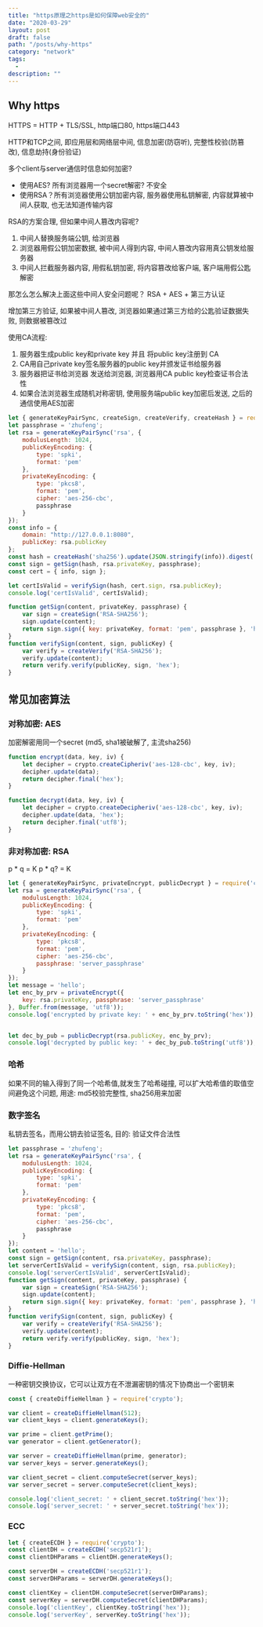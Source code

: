 ```yaml
---
title: "https原理之https是如何保障web安全的"
date: "2020-03-29"
layout: post
draft: false
path: "/posts/why-https"
category: "network"
tags:
  - 
description: ""
---
```


## Why https

HTTPS = HTTP + TLS/SSL, http端口80, https端口443

HTTP和TCP之间, 即应用层和网络层中间, 信息加密(防窃听), 完整性校验(防篡改), 信息劫持(身份验证)

多个client与server通信时信息如何加密?

- 使用AES? 所有浏览器用一个secret解密? 不安全
- 使用RSA？所有浏览器使用公钥加密内容, 服务器使用私钥解密, 内容就算被中间人获取, 也无法知道传输内容
  
RSA的方案合理, 但如果中间人篡改内容呢?

1. 中间人替换服务端公钥, 给浏览器
2. 浏览器用假公钥加密数据, 被中间人得到内容, 中间人篡改内容用真公钥发给服务器
3. 中间人拦截服务器内容, 用假私钥加密, 将内容篡改给客户端, 客户端用假公匙解密

那怎么怎么解决上面这些中间人安全问题呢？ RSA + AES + 第三方认证

增加第三方验证, 如果被中间人篡改, 浏览器如果通过第三方给的公匙验证数据失败, 则数据被篡改过

使用CA流程:

1. 服务器生成public key和private key 并且 将public key注册到 CA
2. CA用自己private key签名服务器的public key并颁发证书给服务器
3. 服务器把证书给浏览器 发送给浏览器, 浏览器用CA public key检查证书合法性
4. 如果合法浏览器生成随机对称密钥, 使用服务端public key加密后发送, 之后的通信使用AES加密

```javascript
let { generateKeyPairSync, createSign, createVerify, createHash } = require('crypto');
let passphrase = 'zhufeng';
let rsa = generateKeyPairSync('rsa', {
    modulusLength: 1024,
    publicKeyEncoding: {
        type: 'spki',
        format: 'pem'
    },
    privateKeyEncoding: {
        type: 'pkcs8',
        format: 'pem',
        cipher: 'aes-256-cbc',
        passphrase
    }
});
const info = {
    domain: "http://127.0.0.1:8080",
    publicKey: rsa.publicKey
};
const hash = createHash('sha256').update(JSON.stringify(info)).digest('hex');
const sign = getSign(hash, rsa.privateKey, passphrase);
const cert = { info, sign };

let certIsValid = verifySign(hash, cert.sign, rsa.publicKey);
console.log('certIsValid', certIsValid);

function getSign(content, privateKey, passphrase) {
    var sign = createSign('RSA-SHA256');
    sign.update(content);
    return sign.sign({ key: privateKey, format: 'pem', passphrase }, 'hex');
}
function verifySign(content, sign, publicKey) {
    var verify = createVerify('RSA-SHA256');
    verify.update(content);
    return verify.verify(publicKey, sign, 'hex');
}
```


## 常见加密算法

### 对称加密: AES

加密解密用同一个secret (md5, sha1被破解了, 主流sha256)

```javascript
function encrypt(data, key, iv) {
    let decipher = crypto.createCipheriv('aes-128-cbc', key, iv);
    decipher.update(data);
    return decipher.final('hex');
}

function decrypt(data, key, iv) {
    let decipher = crypto.createDecipheriv('aes-128-cbc', key, iv);
    decipher.update(data, 'hex');
    return decipher.final('utf8');
}
```

### 非对称加密: RSA

p * q = K 
p * q? = K

```javascript
let { generateKeyPairSync, privateEncrypt, publicDecrypt } = require('crypto');
let rsa = generateKeyPairSync('rsa', {
    modulusLength: 1024,
    publicKeyEncoding: {
        type: 'spki',
        format: 'pem'
    },
    privateKeyEncoding: {
        type: 'pkcs8',
        format: 'pem',
        cipher: 'aes-256-cbc',
        passphrase: 'server_passphrase'
    }
});
let message = 'hello';
let enc_by_prv = privateEncrypt({
    key: rsa.privateKey, passphrase: 'server_passphrase'
}, Buffer.from(message, 'utf8'));
console.log('encrypted by private key: ' + enc_by_prv.toString('hex'));


let dec_by_pub = publicDecrypt(rsa.publicKey, enc_by_prv);
console.log('decrypted by public key: ' + dec_by_pub.toString('utf8'));
```

### 哈希

如果不同的输入得到了同一个哈希值,就发生了哈希碰撞, 可以扩大哈希值的取值空间避免这个问题, 用途: md5校验完整性, sha256用来加密

### 数字签名

私钥去签名，而用公钥去验证签名, 目的: 验证文件合法性 

```javascript
let passphrase = 'zhufeng';
let rsa = generateKeyPairSync('rsa', {
    modulusLength: 1024,
    publicKeyEncoding: {
        type: 'spki',
        format: 'pem'
    },
    privateKeyEncoding: {
        type: 'pkcs8',
        format: 'pem',
        cipher: 'aes-256-cbc',
        passphrase
    }
});
let content = 'hello';
const sign = getSign(content, rsa.privateKey, passphrase);
let serverCertIsValid = verifySign(content, sign, rsa.publicKey);
console.log('serverCertIsValid', serverCertIsValid);
function getSign(content, privateKey, passphrase) {
    var sign = createSign('RSA-SHA256');
    sign.update(content);
    return sign.sign({ key: privateKey, format: 'pem', passphrase }, 'hex');
}
function verifySign(content, sign, publicKey) {
    var verify = createVerify('RSA-SHA256');
    verify.update(content);
    return verify.verify(publicKey, sign, 'hex');
}
```

### Diffie-Hellman

一种密钥交换协议，它可以让双方在不泄漏密钥的情况下协商出一个密钥来

```javascript
const { createDiffieHellman } = require('crypto');

var client = createDiffieHellman(512);
var client_keys = client.generateKeys();

var prime = client.getPrime();
var generator = client.getGenerator();

var server = createDiffieHellman(prime, generator);
var server_keys = server.generateKeys();

var client_secret = client.computeSecret(server_keys);
var server_secret = server.computeSecret(client_keys);

console.log('client_secret: ' + client_secret.toString('hex'));
console.log('server_secret: ' + server_secret.toString('hex'));
```

### ECC 

```javascript
let { createECDH } = require('crypto');
const clientDH = createECDH('secp521r1');
const clientDHParams = clientDH.generateKeys();

const serverDH = createECDH('secp521r1');
const serverDHParams = serverDH.generateKeys();

const clientKey = clientDH.computeSecret(serverDHParams);
const serverKey = serverDH.computeSecret(clientDHParams);
console.log('clientKey', clientKey.toString('hex'));
console.log('serverKey', serverKey.toString('hex'));
```



